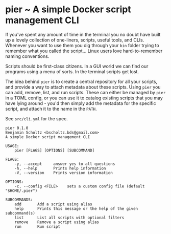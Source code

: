 # **pier** ~ A simple Docker script management CLI

If you've spent any amount of time in the terminal you no doubt have built up a lovely collection of one-liners, scripts, useful tools, and CLIs. Whenever you want to use them you dig through your `bin` folder trying to remember what you called the script... Linux users love hard-to-remember naming conventions.

Scripts should be first-class citizens. In a GUI world we can find our programs using a menu of sorts. In the terminal scripts get lost.

The idea behind `pier` is to create a central repository for all your scripts, and provide a way to attach metadata about these scripts. Using `pier` you can add, remove, list, and run scripts. These can either be managed by `pier` in a TOML config, or you can use it to catalog existing scripts that you may have lying around - you'd then simply add the metadata for the specific script, and attach it to the name in the `PATH`.

See `src/cli.yml` for the spec.

```
pier 0.1.0
Benjamin Scholtz <bscholtz.bds@gmail.com>
A simple Docker script management CLI

USAGE:
    pier [FLAGS] [OPTIONS] [SUBCOMMAND]

FLAGS:
    -y, --accept     answer yes to all questions
    -h, --help       Prints help information
    -V, --version    Prints version information

OPTIONS:
    -c, --config <FILE>    sets a custom config file (default "$HOME/.pier")

SUBCOMMANDS:
    add       Add a script using alias
    help      Prints this message or the help of the given subcommand(s)
    list      List all scripts with optional filters
    remove    Remove a script using alias
    run       Run script
```
